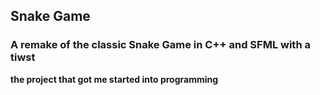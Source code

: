## Snake Game

### A remake of the classic Snake Game in C++ and SFML with a tiwst

**the project that got me started into programming**
